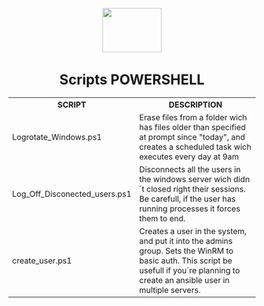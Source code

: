 <div align="center">

  <img align="center" height="90" width="120" src="https://docs.microsoft.com/es-es/powershell/media/index/ps_black_128.svg" /> 
  <h1> Scripts POWERSHELL </h1>

<table>
  <tr>
    <th> SCRIPT </th>
    <th> DESCRIPTION </th>
  </tr>
  <tr>
    <td> Logrotate_Windows.ps1 </td>
    <td> Erase files from a folder wich has files older than specified at prompt since "today", and creates a scheduled task wich executes every day at 9am </td>
  </tr>
  <tr>
    <td> Log_Off_Disconected_users.ps1 </td>
    <td> Disconnects all the users in the windows server wich didn´t closed right their sessions. Be carefull, if the user has running processes it forces them to end. </td>
  </tr>  
  <tr>
    <td> create_user.ps1 </td>
    <td> Creates a user in the system, and put it into the admins group. Sets the WinRM to basic auth. This script be usefull if you´re planning to create an ansible user in multiple servers. </td>
  </tr>    
</table>

</div>
